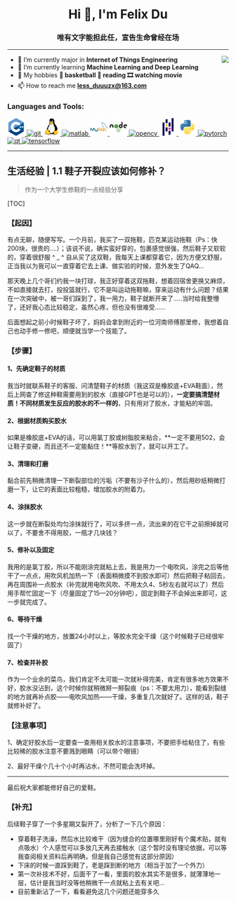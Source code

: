<h1 align="center">Hi 👋, I'm Felix Du</h1>
<h3 align="center">唯有文字能担此任，宣告生命曾经在场</h3>

------

<a href="https://github.com/Coekyun-Dou">
<img align="right" src="https://github-readme-stats.vercel.app/api?username=Coekyun-Dou&show_icons=true">
</a>

- 🔭 I’m currently major in <strong>Internet of Things Engineering</strong>
- 🌱 I’m currently learning <strong>Machine Learning and Deep Learning</strong>
- 💬 My hobbies <strong>🏀 basketball 📔 reading 🎞️ watching movie</strong>
- 📫 How to reach me <strong>less_duuuzx@163.com</strong>


<h3 align="left">Languages and Tools:</h3>
<p align="left">  <a href="https://www.w3schools.com/cpp/" target="_blank" rel="noreferrer"> <img src="https://raw.githubusercontent.com/devicons/devicon/master/icons/cplusplus/cplusplus-original.svg" alt="cplusplus" width="40" height="40"/> </a> <a href="https://git-scm.com/" target="_blank" rel="noreferrer"> <img src="https://www.vectorlogo.zone/logos/git-scm/git-scm-icon.svg" alt="git" width="40" height="40"/> </a> <a href="https://www.linux.org/" target="_blank" rel="noreferrer"> <img src="https://raw.githubusercontent.com/devicons/devicon/master/icons/linux/linux-original.svg" alt="linux" width="40" height="40"/> </a> <a href="https://www.mathworks.com/" target="_blank" rel="noreferrer"> <img src="https://upload.wikimedia.org/wikipedia/commons/2/21/Matlab_Logo.png" alt="matlab" width="40" height="40"/> </a> <a href="https://www.mysql.com/" target="_blank" rel="noreferrer"> <img src="https://raw.githubusercontent.com/devicons/devicon/master/icons/mysql/mysql-original-wordmark.svg" alt="mysql" width="40" height="40"/> </a> <a href="https://nodejs.org" target="_blank" rel="noreferrer"> <img src="https://raw.githubusercontent.com/devicons/devicon/master/icons/nodejs/nodejs-original-wordmark.svg" alt="nodejs" width="40" height="40"/> </a> <a href="https://opencv.org/" target="_blank" rel="noreferrer"> <img src="https://www.vectorlogo.zone/logos/opencv/opencv-icon.svg" alt="opencv" width="40" height="40"/> </a> <a href="https://pandas.pydata.org/" target="_blank" rel="noreferrer"> <img src="https://raw.githubusercontent.com/devicons/devicon/2ae2a900d2f041da66e950e4d48052658d850630/icons/pandas/pandas-original.svg" alt="pandas" width="40" height="40"/> </a> <a href="https://www.python.org" target="_blank" rel="noreferrer"> <img src="https://raw.githubusercontent.com/devicons/devicon/master/icons/python/python-original.svg" alt="python" width="40" height="40"/> </a> <a href="https://pytorch.org/" target="_blank" rel="noreferrer"> <img src="https://www.vectorlogo.zone/logos/pytorch/pytorch-icon.svg" alt="pytorch" width="40" height="40"/> </a> <a href="https://www.qt.io/" target="_blank" rel="noreferrer"> <img src="https://upload.wikimedia.org/wikipedia/commons/0/0b/Qt_logo_2016.svg" alt="qt" width="40" height="40"/> </a> <a href="https://www.tensorflow.org" target="_blank" rel="noreferrer"> <img src="https://www.vectorlogo.zone/logos/tensorflow/tensorflow-icon.svg" alt="tensorflow" width="40" height="40"/> </a> </p>

------

## 生活经验 | 1.1 鞋子开裂应该如何修补？

> 作为一个大学生修鞋的一点经验分享

[TOC]

### 【起因】

有点无聊，随便写写。一个月前，我买了一双拖鞋，匹克某运动拖鞋（Ps：快200块，很贵的....）；该说不说，确实蛮好穿的，包裹感觉很强，然后鞋子又软软的，穿着很舒服 ^ _ ^ 自从买了这双鞋，我每天上课都穿着它，因为方便又舒服，正当我以为我可以一直穿着它去上课、做实验的时候，意外发生了QAQ...



那天晚上几个哥们约我一块打球，我正好穿着这双拖鞋，想着回宿舍更换又麻烦，不如直接就去打，投投篮就行，它不是叫运动拖鞋嘛，穿来运动有什么问题？结果在一次突破中，被一哥们踩到了，我一用力，鞋子就断开来了.....当时给我整懵了，还好我心态比较稳定，虽然心疼，但也没有很难受......



后面想起之前小时候鞋子坏了，妈妈会拿到附近的一位河南师傅那里修，我想着自己也动手修一修吧，顺便就当学一个技能了。



### 【步骤】

#### 1、先确定鞋子的材质

我当时就联系鞋子的客服、问清楚鞋子的材质（我这双是橡胶底+EVA鞋面），然后上网查了修这种鞋需要用到的胶水（直接GPT也是可以的），**一定要搞清楚材质！不同材质发生反应的胶水的不一样的**，只有用对了胶水，才能粘的牢固。

#### 2、根据材质购买胶水

如果是橡胶底+EVA的话，可以用氯丁胶或树脂胶来粘合，**一定不要用502，会让鞋子变硬，而且还不一定能黏住！**等胶水到了，就可以开工了。

#### 3、清理和打磨

黏合前先稍微清理一下断裂部位的污垢（不要有沙子什么的），然后用砂纸稍微打磨一下，让它的表面比较粗糙，增加胶水的附着力。

#### 4、涂抹胶水

这一步就在断裂处均匀涂抹就行了，可以多挤一点，流出来的在它干之前擦掉就可以了，不要舍不得用胶，一瓶才几块钱？

#### 5、修补以及固定

我用的是氯丁胶，所以不能刚涂完就粘上去，我是用力一个电吹风，涂完之后等他干了一点点，用吹风机加热一下（表面稍微摸不到胶水即可）然后把鞋子粘回去，再在周围补一点胶水（补完就用电吹风吹、不用太久4、5秒左右就可以了）然后用手帮忙固定一下（尽量固定了15—20分钟吧），固定到鞋子不会掉出来即可，这一步就完成了。

#### 6、等待干燥

找一个干燥的地方，放置24小时以上，等胶水完全干燥（这个时候鞋子已经很牢固了）

#### 7、检查并补胶

作为一个业余的菜鸟，我们肯定不太可能一次就补得完美，肯定有很多地方效果不好，胶水没沾到，这个时候你就稍微掰一掰裂痕（ps：不要太用力），能看到裂缝的地方就再补点胶——电吹风加热——干燥，多重复几次就好了。这样的话，鞋子就修补好了。



### 【注意事项】

1、确定好胶水后一定要查一查用相关胶水的注意事项，不要把手给粘住了，有些比较稀的胶水注意不要溅到眼睛（可以带个眼镜）

2、最好干燥个几十个小时再沾水，不然可能会洗坏掉。

------

最后祝大家都能修好自己的爱鞋。

### 【补充】

后续鞋子穿了一个多星期又裂开了，分析了一下几个原因：

- 穿着鞋子洗澡，然后水比较难干（因为缝合的位置哪里刚好有个魔术贴，就有点吸水）个人感觉可以多放几天再去接触水（这个暂时没有理论依据，可以等我查阅相关资料后再明确，但是我自己感觉有这部分原因）
- 下床的时候一直踩到鞋了，老是踩到断的地方（相当于加了一个外力）
- 第一次补技术不好，后面干了一看，里面的胶水其实不是很多，就薄薄地一层，估计是我当时没等他稍微干一点就粘上去有关吧...
- 目前重新沾了一下，看看避免这几个问题还能穿多久

